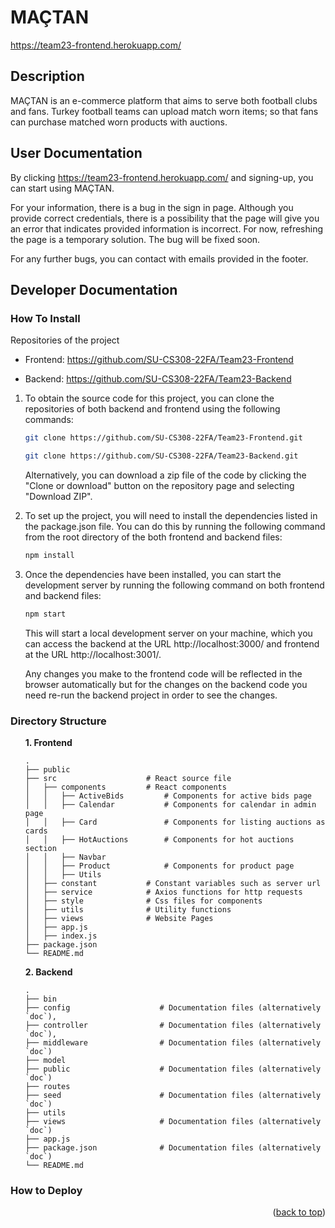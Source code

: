 # MAÇTAN
https://team23-frontend.herokuapp.com/

## Description

MAÇTAN is an e-commerce platform that aims to serve both football clubs and fans. Turkey football teams can upload match worn items; so that fans can purchase matched worn products with auctions.

## User Documentation

By clicking https://team23-frontend.herokuapp.com/ and signing-up, you can start using MAÇTAN.

For your information, there is a bug in the sign in page. Although you provide correct credentials, there is a possibility that the page will give you an error that indicates provided information is incorrect. For now, refreshing the page is a temporary solution. The bug will be fixed soon. 

For any further bugs, you can contact with emails provided in the footer.

## Developer Documentation

### How To Install

Repositories of the project

   * Frontend: https://github.com/SU-CS308-22FA/Team23-Frontend
   
   * Backend: https://github.com/SU-CS308-22FA/Team23-Backend

1. To obtain the source code for this project, you can clone the repositories of both backend and frontend using the following commands:
   ```sh
   git clone https://github.com/SU-CS308-22FA/Team23-Frontend.git
   ``` 
   ```sh
   git clone https://github.com/SU-CS308-22FA/Team23-Backend.git
   ``` 
   Alternatively, you can download a zip file of the code by clicking the "Clone or download" button on the repository page and selecting "Download ZIP".

2. To set up the project, you will need to install the dependencies listed in the package.json file. You can do this by running the following command from the root directory of the both frontend and backend files:
   ```sh
   npm install
   ```
3. Once the dependencies have been installed, you can start the development server by running the following command on both frontend and backend files:
   ```js
   npm start
   ```
   This will start a local development server on your machine, which you can access the backend at the URL http://localhost:3000/ and frontend at the URL http://localhost:3001/. 
   
   Any changes you make to the frontend code will be reflected in the browser automatically but for the changes on the backend code you need re-run the backend project in order to see the changes.

### Directory Structure

<ol>
  <b>1. Frontend</b>
  
    .
    ├── public
    ├── src                    # React source file
    │   ├── components         # React components 
    │   │   ├── ActiveBids         # Components for active bids page
    │   │   ├── Calendar           # Components for calendar in admin page
    │   │   ├── Card               # Components for listing auctions as cards
    │   │   ├── HotAuctions        # Components for hot auctions section
    │   │   ├── Navbar            
    │   │   ├── Product            # Components for product page
    │   │   ├── Utils        
    │   ├── constant           # Constant variables such as server url
    │   ├── service            # Axios functions for http requests
    │   ├── style              # Css files for components
    │   ├── utils              # Utility functions
    │   ├── views              # Website Pages
    │   ├── app.js             
    │   ├── index.js           
    ├── package.json           
    └── README.md  


  <b>2. Backend</b>
  
  
    .
    ├── bin
    ├── config                    # Documentation files (alternatively `doc`),
    ├── controller                # Documentation files (alternatively `doc`),
    ├── middleware                # Documentation files (alternatively `doc`)
    ├── model
    ├── public                    # Documentation files (alternatively `doc`)    
    ├── routes
    ├── seed                      # Documentation files (alternatively `doc`)    
    ├── utils
    ├── views                     # Documentation files (alternatively `doc`)
    ├── app.js
    ├── package.json              # Documentation files (alternatively `doc`)
    └── README.md  
    
   
</ol>   

### How to Deploy

<p align="right">(<a href="#readme-top">back to top</a>)</p>

